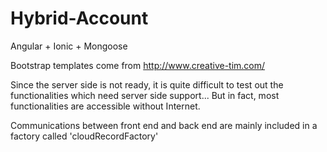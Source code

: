 # Hybrid-Account
Angular + Ionic + Mongoose

Bootstrap templates come from http://www.creative-tim.com/

Since the server side is not ready, it is quite difficult to test out the functionalities which need server side support... But in fact, most functionalities are accessible without Internet.

Communications between front end and back end are mainly included in a factory called 'cloudRecordFactory'
